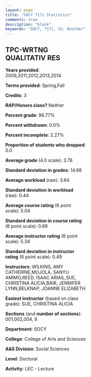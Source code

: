 ```yaml
---
layout: page
title: "SOCY 7171 Statistics"
comments: true
description: "blank"
keywords: "SOCY, 7171, CU, Boulder"
--- 
```

<head>
<script src="https://ajax.googleapis.com/ajax/libs/jquery/2.1.3/jquery.min.js"></script>
<script src="https://dl.dropboxusercontent.com/s/pc42nxpaw1ea4o9/highcharts.js?dl=0"></script>
<!-- <script src="../assets/js/highcharts.js"></script> -->
<style type="text/css">@font-face {
	font-family: "Bebas Neue";
	src: url(https://www.filehosting.org/file/details/544349/BebasNeue%20Regular.otf) format("opentype");
	}
	h1.Bebas { 
		font-family: "Bebas Neue", Verdana, Tahoma;
	}
</style>
</head>
<body>
	<div id="container" style="float: right; width: 45%; height: 88%; margin-left: 2.5%; margin-right: 2.5%;"></div>
	<script language="JavaScript">
		$(document).ready(function() {
		var chart = {type: 'column'};
		var title = {text: 'Grade Distribution'};
		var xAxis = {categories: ['A','B','C','D','F'],crosshair: true};
		var yAxis = {min: 0,title: {text: 'Percentage'}};
		var tooltip = {headerFormat: '<center><b><span style="font-size:20px">{point.key}</span></b></center>',
		               pointFormat: '<td style="padding:0"><b>{point.y:.1f}%</b></td>',
		               footerFormat: '</table>',shared: true,useHTML: true};
		var plotOptions = {column: {pointPadding: 0.0,borderWidth: 0}};  
		var credits = {enabled: false};var series= [{name: 'Percent',data: [86.96,13.04,0.0,0.0,0.0,]}];
		var json = {};
		json.chart = chart;
		json.title = title;
		json.tooltip = tooltip;
		json.xAxis = xAxis;
		json.yAxis = yAxis;  
		json.series = series;
		json.plotOptions = plotOptions;  
		json.credits = credits;
		$('#container').highcharts(json);
	});
	</script>
</body>
			   
## TPC-WRTNG QUALITATIV RES

**Years provided**: 2009,2011,2012,2013,2014

**Terms provided**: Spring,Fall

**Credits**: 3

**RAP/Honors class?** Neither

**Percent grade**: 96.77%

**Percent withdrawn**: 0.0%

**Percent incomplete**: 2.27%

**Proportion of students who dropped**: 0.0

**Average grade** (4.0 scale): 3.78

**Standard deviation in grades**: 14.68

**Average workload** (raw): 3.64

**Standard deviation in workload** (raw): 0.44

**Average course rating** (6 point scale): 5.04

**Standard deviation in course rating** (6 point scale): 0.69

**Average instructor rating** (6 point scale): 5.34

**Standard deviation in instructor rating** (6 point scale): 0.49

**Instructors**: WILKINS, AMY CATHERINE,MOJOLA, SANYU AMIMO,REED, ISAAC ARIAIL,SUE, CHRISTINA ALICIA,BAIR, JENNIFER LYNN,BELKNAP, JOANNE ELIZABETH

**Easiest instructor** (based on class grade): SUE, CHRISTINA ALICIA

**Sections** (and **number of sections**): 001,002,004, 8

**Department**: SOCY

**College**: College of Arts and Sciences

**A&S Division**: Social Sciences

**Level**: Doctoral

**Activity**: LEC - Lecture